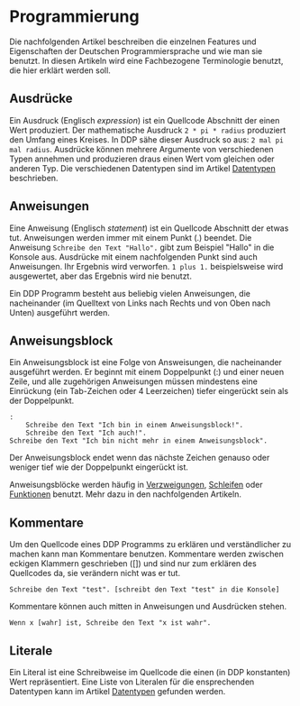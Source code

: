# Programmierung

Die nachfolgenden Artikel beschreiben die einzelnen Features und Eigenschaften der Deutschen Programmiersprache und wie man sie benutzt.
In diesen Artikeln wird eine Fachbezogene Terminologie benutzt, die hier erklärt werden soll.

## Ausdrücke

Ein Ausdruck (Englisch *expression*) ist ein Quellcode Abschnitt der einen Wert produziert.
Der mathematische Ausdruck `2 * pi * radius` produziert den Umfang eines Kreises.
In DDP sähe dieser Ausdruck so aus: `2 mal pi mal radius`.
Ausdrücke können mehrere Argumente von verschiedenen Typen annehmen und produzieren draus einen Wert
vom gleichen oder anderen Typ.
Die verschiedenen Datentypen sind im Artikel [Datentypen](?p=Datentypen) beschrieben.

## Anweisungen

Eine Anweisung (Englisch *statement*) ist ein Quellcode Abschnitt der etwas tut.
Anweisungen werden immer mit einem Punkt (.) beendet.
Die Anweisung `Schreibe den Text "Hallo".` gibt zum Beispiel "Hallo" in die Konsole aus.
Ausdrücke mit einem nachfolgenden Punkt sind auch Anweisungen. Ihr Ergebnis wird verworfen.
`1 plus 1.` beispielsweise wird ausgewertet, aber das Ergebnis wird nie benutzt.

Ein DDP Programm besteht aus beliebig vielen Anweisungen, die nacheinander (im Quelltext von Links nach Rechts 
und von Oben nach Unten) ausgeführt werden.

## Anweisungsblock

Ein Anweisungsblock ist eine Folge von Answeisungen, die nacheinander ausgeführt werden.
Er beginnt mit einem Doppelpunkt (:) und einer neuen Zeile, und alle zugehörigen Anweisungen
müssen mindestens eine Einrückung (ein Tab-Zeichen oder 4 Leerzeichen) tiefer eingerückt sein als der Doppelpunkt.
```
:
	Schreibe den Text "Ich bin in einem Anweisungsblock!".
	Schreibe den Text "Ich auch!".
Schreibe den Text "Ich bin nicht mehr in einem Anweisungsblock".
```
Der Anweisungsblock endet wenn das nächste Zeichen genauso oder weniger tief wie der Doppelpunkt eingerückt ist.

Anweisungsblöcke werden häufig in [Verzweigungen](?p=Verzweigungen%20&%20Schleifen#verzweigungen), [Schleifen](?p=Verzweigungen%20&%20Schleifen#schleifen) oder [Funktionen](?p=Funktionen) benutzt.
Mehr dazu in den nachfolgenden Artikeln.

## Kommentare

Um den Quellcode eines DDP Programms zu erklären und verständlicher zu machen kann man Kommentare benutzen.
Kommentare werden zwischen eckigen Klammern geschrieben ([]) und sind nur zum erklären des Quellcodes da, 
sie verändern nicht was er tut.

```
Schreibe den Text "test". [schreibt den Text "test" in die Konsole]
```

Kommentare können auch mitten in Anweisungen und Ausdrücken stehen.
```
Wenn x [wahr] ist, Schreibe den Text "x ist wahr".
```

## Literale

Ein Literal ist eine Schreibweise im Quellcode die einen (in DDP konstanten) Wert repräsentiert.
Eine Liste von Literalen für die ensprechenden Datentypen kann im Artikel [Datentypen](?p=Datentypen) gefunden werden.